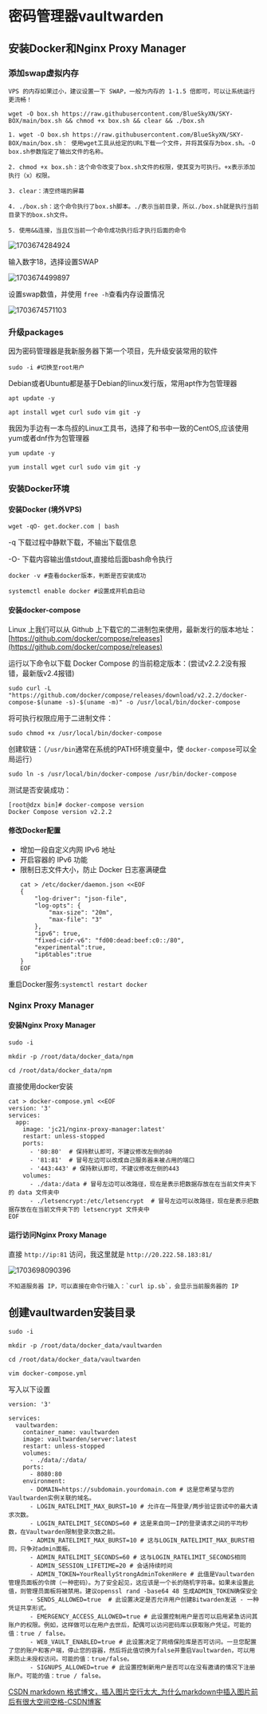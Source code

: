 # 密码管理器vaultwarden

## 安装Docker和Nginx Proxy Manager

### 添加swap虚拟内存

    VPS 的内存如果过小，建议设置一下 SWAP，一般为内存的 1-1.5 倍即可，可以让系统运行更流畅！

```shell
wget -O box.sh https://raw.githubusercontent.com/BlueSkyXN/SKY-BOX/main/box.sh && chmod +x box.sh && clear && ./box.sh
```

```plaintext
1. wget -O box.sh https://raw.githubusercontent.com/BlueSkyXN/SKY-BOX/main/box.sh： 使用wget工具从给定的URL下载一个文件，并将其保存为box.sh。-O box.sh参数指定了输出文件的名称。

2. chmod +x box.sh：这个命令改变了box.sh文件的权限，使其变为可执行。+x表示添加执行（x）权限。

3. clear：清空终端的屏幕

4. ./box.sh：这个命令执行了box.sh脚本。./表示当前目录，所以./box.sh就是执行当前目录下的box.sh文件。

5. 使用&&连接，当且仅当前一个命令成功执行后才执行后面的命令
```

![1703674284924](image/index/1703674284924.png)

输入数字18，选择设置SWAP

![1703674499897](image/index/1703674499897.png)

设置swap数值，并使用 `free -h`查看内存设置情况

![1703674571103](image/index/1703674571103.png)

### 升级packages

因为密码管理器是我新服务器下第一个项目，先升级安装常用的软件

```shell
sudo -i #切换至root用户
```

Debian或者Ubuntu都是基于Debian的linux发行版，常用apt作为包管理器

```shell
apt update -y 

apt install wget curl sudo vim git -y
```

我因为手边有一本鸟叔的Linux工具书，选择了和书中一致的CentOS,应该使用yum或者dnf作为包管理器

```shell
yum update -y

yum install wget curl sudo vim git -y
```

### 安装Docker环境

#### 安装Docker (境外VPS)

```
wget -qO- get.docker.com | bash
```

-q 下载过程中静默下载，不输出下载信息

-O- 下载内容输出值stdout,直接给后面bash命令执行

```shell
docker -v #查看docker版本，判断是否安装成功
```

```shell
systemctl enable docker #设置成开机自启动
```

#### 安装docker-compose

Linux 上我们可以从 Github 上下载它的二进制包来使用，最新发行的版本地址：[https://github.com/docker/compose/releases](https://github.com/docker/compose/releases)

运行以下命令以下载 Docker Compose 的当前稳定版本：(尝试v2.2.2没有报错，最新版v2.4报错)

```shell
sudo curl -L "https://github.com/docker/compose/releases/download/v2.2.2/docker-compose-$(uname -s)-$(uname -m)" -o /usr/local/bin/docker-compose
```

将可执行权限应用于二进制文件：

```shell
sudo chmod +x /usr/local/bin/docker-compose
```

创建软链：（`/usr/bin`通常在系统的PATH环境变量中，使 `docker-compose`可以全局运行）

```shell
sudo ln -s /usr/local/bin/docker-compose /usr/bin/docker-compose
```

测试是否安装成功：

```shell
[root@dzx bin]# docker-compose version
Docker Compose version v2.2.2
```

#### 修改Docker配置

* 增加一段自定义内网 IPv6 地址
* 开启容器的 IPv6 功能
* 限制日志文件大小，防止 Docker 日志塞满硬盘
  ```shell
  cat > /etc/docker/daemon.json <<EOF
  {
      "log-driver": "json-file",
      "log-opts": {
          "max-size": "20m",
          "max-file": "3"
      },
      "ipv6": true,
      "fixed-cidr-v6": "fd00:dead:beef:c0::/80",
      "experimental":true,
      "ip6tables":true
  }
  EOF
  ```

重启Docker服务:`systemctl restart docker`

### Nginx Proxy Manager

#### 安装Nginx Proxy Manager

```shell
sudo -i

mkdir -p /root/data/docker_data/npm

cd /root/data/docker_data/npm
```

直接使用docker安装

```shell
cat > docker-compose.yml <<EOF
version: '3'
services:
  app:
    image: 'jc21/nginx-proxy-manager:latest'
    restart: unless-stopped
    ports:
      - '80:80'  # 保持默认即可，不建议修改左侧的80
      - '81:81'  # 冒号左边可以改成自己服务器未被占用的端口
      - '443:443' # 保持默认即可，不建议修改左侧的443
    volumes:
      - ./data:/data # 冒号左边可以改路径，现在是表示把数据存放在在当前文件夹下的 data 文件夹中
      - ./letsencrypt:/etc/letsencrypt  # 冒号左边可以改路径，现在是表示把数据存放在在当前文件夹下的 letsencrypt 文件夹中
EOF
```

#### 运行访问Nginx Proxy Manage

直接 `http://ip:81` 访问，我这里就是 `http://20.222.58.183:81/`

![1703698090396](image/index/1703698090396.png)

    不知道服务器 IP，可以直接在命令行输入：`curl ip.sb`，会显示当前服务器的 IP


## 创建vaultwarden安装目录

```shell
sudo -i

mkdir -p /root/data/docker_data/vaultwarden

cd /root/data/docker_data/vaultwarden

vim docker-compose.yml
```

写入以下设置

```shell
version: '3'

services:
  vaultwarden:
    container_name: vaultwarden
    image: vaultwarden/server:latest
    restart: unless-stopped
    volumes:
      - ./data/:/data/
    ports:
      - 8080:80
    environment:
      - DOMAIN=https://subdomain.yourdomain.com # 这是您希望与您的Vaultwarden实例关联的域名。
      - LOGIN_RATELIMIT_MAX_BURST=10 # 允许在一阵登录/两步验证尝试中的最大请求次数。
      - LOGIN_RATELIMIT_SECONDS=60 # 这是来自同一IP的登录请求之间的平均秒数，在Vaultwarden限制登录次数之前。
      - ADMIN_RATELIMIT_MAX_BURST=10 # 这与LOGIN_RATELIMIT_MAX_BURST相同，只争对admin面板。
      - ADMIN_RATELIMIT_SECONDS=60 # 这与LOGIN_RATELIMIT_SECONDS相同
      - ADMIN_SESSION_LIFETIME=20 # 会话持续时间
      - ADMIN_TOKEN=YourReallyStrongAdminTokenHere # 此值是Vaultwarden管理员面板的令牌（一种密码）。为了安全起见，这应该是一个长的随机字符串。如果未设置此值，则管理员面板将被禁用。建议openssl rand -base64 48 生成ADMIN_TOKEN确保安全
      - SENDS_ALLOWED=true  # 此设置决定是否允许用户创建Bitwarden发送 - 一种凭证共享形式。
      - EMERGENCY_ACCESS_ALLOWED=true # 此设置控制用户是否可以启用紧急访问其账户的权限。例如，这样做可以在用户去世后，配偶可以访问密码库以获取账户凭证。可能的值：true / false。
      - WEB_VAULT_ENABLED=true # 此设置决定了网络保险库是否可访问。一旦您配置了您的账户和客户端，停止您的容器，然后将此值切换为false并重启Vaultwarden，可以用来防止未授权访问。可能的值：true/false。
      - SIGNUPS_ALLOWED=true # 此设置控制新用户是否可以在没有邀请的情况下注册账户。可能的值：true / false。
```

[CSDN markdown 格式博文，插入图片空行太大_为什么markdown中插入图片前后有很大空间空格-CSDN博客](https://blog.csdn.net/Bob__yuan/article/details/106317490)

